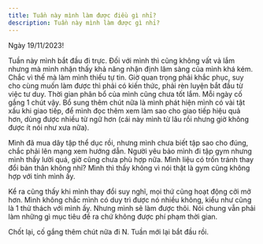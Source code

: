 ```yaml
---
title: Tuần này mình làm được điều gì nhỉ?
description: Tuần này mình làm được gì nhỉ?
---
```


Ngày 19/11/2023!

Tuần này mình bắt đầu đi trực. Đối với mình thì cũng không vất vả lắm nhưng mà mình nhận thấy khả năng nhận định lâm sàng của mình khá kém. Chắc vì thế mà làm mình thiếu tự tin. Giờ quan trọng phải khắc phục, suy cho cùng muốn làm được thì phải có kiến thức, phải rèn luyện bắt đầu từ việc tư duy. Thời gian phân bổ của mình cũng chưa tốt lắm. Mỗi ngày cố gắng 1 chút vậy. Bổ sung thêm chút nữa là mình phát hiện mình có vài tật xấu khi giao tiếp, để mình đọc thêm xem làm sao cho giao tiếp hiệu quả hơn, dùng được nhiều từ ngữ hơn (cái này mình từ lâu rồi nhưng giờ không được ít nói như xưa nữa).

Mình đã mua dây tập thể dục rồi, nhưng mình chưa biết tập sao cho đúng, chắc phải lên mạng xem hướng dẫn. Người yêu bảo mình đi tập gym nhưng mình thấy lười quá, giờ cũng chưa phù hợp nữa. Mình liệu có trốn tránh thay đổi bản thân không nhỉ? Mình thì thấy không vì nói thật là gym cũng không hợp với tính mình ấy.

Kể ra cũng thấy khi mình thay đổi suy nghĩ, mọi thứ cũng hoạt động cởi mở hơn. Mình không chắc mình có duy trì được nó nhiều không, kiểu như cũng là 1 thử thách với mình ấy. Nhưng mình sẽ làm được thôi. Nói chung vẫn phải làm những gì mục tiêu đề ra chứ không được phí phạm thời gian.

Chốt lại, cố gắng thêm chút nữa đi N. Tuần mới lại bắt đầu rồi.
